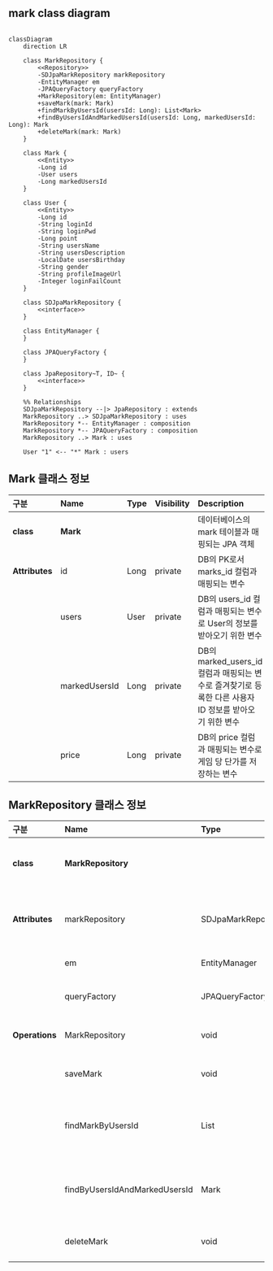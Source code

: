 ## mark class diagram
```mermaid

classDiagram
    direction LR

    class MarkRepository {
        <<Repository>>
        -SDJpaMarkRepository markRepository
        -EntityManager em
        -JPAQueryFactory queryFactory
        +MarkRepository(em: EntityManager)
        +saveMark(mark: Mark)
        +findMarkByUsersId(usersId: Long): List<Mark>
        +findByUsersIdAndMarkedUsersId(usersId: Long, markedUsersId: Long): Mark
        +deleteMark(mark: Mark)
    }

    class Mark {
        <<Entity>>
        -Long id
        -User users
        -Long markedUsersId
    }

    class User {
        <<Entity>>
        -Long id
        -String loginId
        -String loginPwd
        -Long point
        -String usersName
        -String usersDescription
        -LocalDate usersBirthday
        -String gender
        -String profileImageUrl
        -Integer loginFailCount
    }

    class SDJpaMarkRepository {
        <<interface>>
    }

    class EntityManager {
    }

    class JPAQueryFactory {
    }

    class JpaRepository~T, ID~ {
        <<interface>>
    }

    %% Relationships
    SDJpaMarkRepository --|> JpaRepository : extends
    MarkRepository ..> SDJpaMarkRepository : uses
    MarkRepository *-- EntityManager : composition
    MarkRepository *-- JPAQueryFactory : composition
    MarkRepository ..> Mark : uses
    
    User "1" <-- "*" Mark : users

```

## Mark 클래스 정보

| 구분             | Name          | Type | Visibility | Description                                                        |
|:---------------|:--------------|:-----|:-----------|:-------------------------------------------------------------------|
| **class**      | **Mark**      |      |            | 데이터베이스의 mark 테이블과 매핑되는 JPA 객체                                      |
| **Attributes** | id            | Long | private    | DB의 PK로서 marks_id 컬럼과 매핑되는 변수                                      |
|                | users         | User | private    | DB의 users_id 컬럼과 매핑되는 변수로 User의 정보를 받아오기 위한 변수                     |
|                | markedUsersId | Long | private    | DB의 marked_users_id 컬럼과 매핑되는 변수로 즐겨찾기로 등록한 다른 사용자ID 정보를 받아오기 위한 변수 |
|                | price         | Long | private    | DB의 price 컬럼과 매핑되는 변수로 게임 당 단가를 저장하는 변수                            |

## MarkRepository 클래스 정보

| 구분             | Name                          | Type                | Visibility | Description                                   |
|:---------------|:------------------------------|:--------------------|:-----------|:----------------------------------------------|
| **class**      | **MarkRepository**            |                     |            | DB에 저장된 즐겨찾기 정보를 생성, 수정, 삭제, 조회를 위한 class     |
| **Attributes** | markRepository                | SDJpaMarkRepository | private    | 생성, 수정, 삭제, 조회 쿼리를 쉽게 사용하기 위한 Spring Data JPA |
|                | em                            | EntityManager       | private    | 엔티티 객체를 관리해주는 객체                              |
|                | queryFactory                  | JPAQueryFactory     | private    | Query DSL 기능을 사용하기 위한 객체                      |
| **Operations** | MarkRepository                | void                | public     | markRepository 클래스 생성 및 초기화하는 생성자             |
|                | saveMark                      | void                | public     | 즐겨찾기 정보를 DB에 저장하는 함수                          |
|                | findMarkByUsersId             | List<Mark>          | public     | DB에 저장된 즐겨찾기 정보를 사용자ID를 통해 조회하여 반환하는 함수       |
|                | findByUsersIdAndMarkedUsersId | Mark                | public     | 사용자ID를 통해 DB에 즐겨찾기로 등록된 특정 사용자를 조회하여 반환하는 함수  |
|                | deleteMark                    | void                | public     | 즐겨찾기 정보를 DB에서 삭제하는 함수                         |
